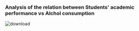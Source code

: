 ### Analysis of the relation between Students' academic performance vs Alchol consumption
  
   
![download](https://user-images.githubusercontent.com/40763359/151962175-4bb68a5f-4687-4a10-8875-b429377c280a.png)
